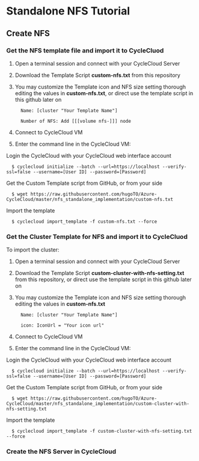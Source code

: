 # Standalone NFS Tutorial 

## Create NFS

### Get the NFS template file and import it to CycleCluod

1. Open a terminal session and connect with your CycleCloud Server

2. Download the Template Script **custom-nfs.txt** from this repository

3. You may customize the Template icon and NFS size setting thorough editing the values in **custom-nfs.txt**, or direct use the template script in this github later on

         Name: [cluster "Your Template Name"]

         Number of NFS: Add [[[volume nfs-]]] node

4. Connect to CycleCloud VM

5. Enter the command line in the CycleCloud VM:

Login the CycleCloud with your CycleCloud web interface account

      $ cyclecloud initialize --batch --url=https://localhost --verify-ssl=false --username=[User ID] --password=[Password]

Get the Custom Template script from GitHub, or from your side

      $ wget https://raw.githubusercontent.com/hugoTO/Azure-CycleCloud/master/nfs_standalone_implementation/custom-nfs.txt

Import the template

      $ cyclecloud import_template -f custom-nfs.txt --force


### Get the Cluster Template for NFS and import it to CycleCluod

To import the cluster:

1. Open a terminal session and connect with your CycleCloud Server

2. Download the Template Script **custom-cluster-with-nfs-setting.txt** from this repository, or direct use the template script in this github later on

2. You may customize the Template icon and NFS size setting thorough editing the values in **custom-nfs.txt**

         Name: [cluster "Your Template Name"]

         icon: IconUrl = "Your icon url"

3. Connect to CycleCloud VM

4. Enter the command line in the CycleCloud VM:

Login the CycleCloud with your CycleCloud web interface account

      $ cyclecloud initialize --batch --url=https://localhost --verify-ssl=false --username=[User ID] --password=[Password]

Get the Custom Template script from GitHub, or from your side

      $ wget https://raw.githubusercontent.com/hugoTO/Azure-CycleCloud/master/nfs_standalone_implementation/custom-cluster-with-nfs-setting.txt

Import the template

      $ cyclecloud import_template -f custom-cluster-with-nfs-setting.txt --force

### Create the NFS Server in CycleCloud



